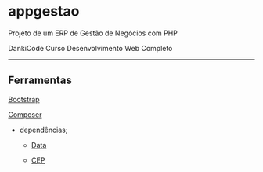 # appgestao

<p>Projeto de um ERP de Gestão de Negócios com PHP</p>
<p>DankiCode Curso Desenvolvimento Web Completo</p>


---

## Ferramentas

[Bootstrap](https://getbootstrap.com/)

[Composer](https://getcomposer.org/)

- dependências;
    - [Data](https://packagist.org/packages/nesbot/carbon)

    - [CEP](https://packagist.org/packages/flyingluscas/correios-php)

